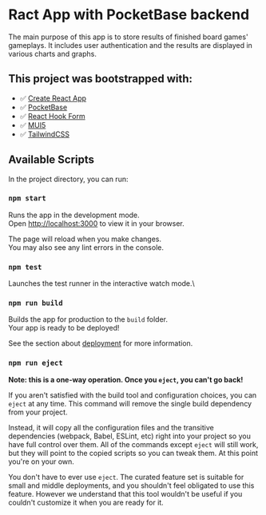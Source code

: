 # Ract App with PocketBase backend
The main purpose of this app is to store results of finished board games' gameplays. It includes user authentication and the results are displayed in various charts and graphs.

## This project was bootstrapped with: 
* ✅ [Create React App](https://github.com/facebook/create-react-app) 
* ✅ [PocketBase](https://pocketbase.io/) 
* ✅ [React Hook Form](https://react-hook-form.com/)
* ✅ [MUI5](https://mui.com/material-ui/migration/migration-v4/)
* ✅ [TailwindCSS](https://tailwindcss.com/)

## Available Scripts

In the project directory, you can run:

### `npm start`

Runs the app in the development mode.\
Open [http://localhost:3000](http://localhost:3000) to view it in your browser.

The page will reload when you make changes.\
You may also see any lint errors in the console.

### `npm test`

Launches the test runner in the interactive watch mode.\

### `npm run build`

Builds the app for production to the `build` folder.\
Your app is ready to be deployed!

See the section about [deployment](https://facebook.github.io/create-react-app/docs/deployment) for more information.

### `npm run eject`

**Note: this is a one-way operation. Once you `eject`, you can't go back!**

If you aren't satisfied with the build tool and configuration choices, you can `eject` at any time. This command will remove the single build dependency from your project.

Instead, it will copy all the configuration files and the transitive dependencies (webpack, Babel, ESLint, etc) right into your project so you have full control over them. All of the commands except `eject` will still work, but they will point to the copied scripts so you can tweak them. At this point you're on your own.

You don't have to ever use `eject`. The curated feature set is suitable for small and middle deployments, and you shouldn't feel obligated to use this feature. However we understand that this tool wouldn't be useful if you couldn't customize it when you are ready for it.

